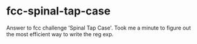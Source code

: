 # fcc-spinal-tap-case
Answer to fcc challenge 'Spinal Tap Case'. Took me a minute to figure out the most efficient way to write the reg exp.
